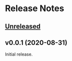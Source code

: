 # Release Notes

## [Unreleased](https://github.com/laravel/jetstream/compare/v0.0.1...1.x)


## v0.0.1 (2020-08-31)

Initial release.
